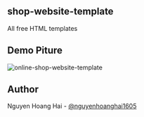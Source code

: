 ## shop-website-template
All free HTML templates

## Demo Piture
![online-shop-website-template](https://github.com/user-attachments/assets/3aff5e35-663f-4dbc-afd1-1ac238a16a30)

 
## Author
Nguyen Hoang Hai - [@nguyenhoanghai1605](https://github.com/nguyenhoanghai1605)

